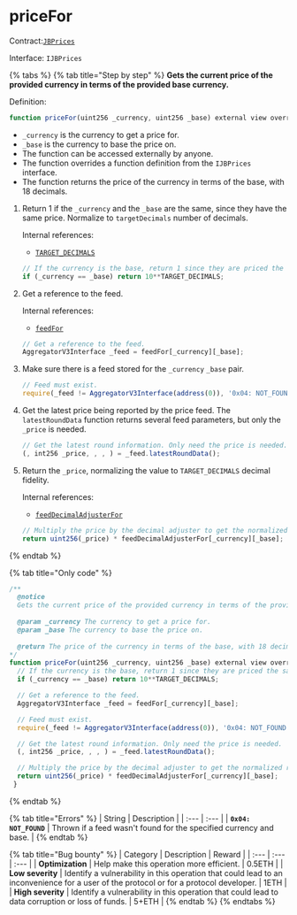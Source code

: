 # priceFor

Contract:[`JBPrices`](../)​‌

Interface: `IJBPrices`

{% tabs %}
{% tab title="Step by step" %}
**Gets the current price of the provided currency in terms of the provided base currency.**  
  
Definition:

```javascript
function priceFor(uint256 _currency, uint256 _base) external view override returns (uint256) { ... }
```

* `_currency` is the currency to get a price for.
* `_base` is the currency to base the price on.
* The function can be accessed externally by anyone. 
* The function overrides a function definition from the `IJBPrices` interface.
* The function returns the price of the currency in terms of the base, with 18 decimals.

1. Return 1 if the `_currency` and the `_base` are the same, since they have the same price. Normalize to `targetDecimals` number of decimals.  


   Internal references:

   * [`TARGET_DECIMALS`](../properties/targetdecimals.md)

   ```javascript
   // If the currency is the base, return 1 since they are priced the same.
   if (_currency == _base) return 10**TARGET_DECIMALS;
   ```

2. Get a reference to the feed.  


   Internal references:

   * [`feedFor`](../properties/targetdecimals.md)

   ```javascript
   // Get a reference to the feed.
   AggregatorV3Interface _feed = feedFor[_currency][_base];
   ```

3. Make sure there is a feed stored for the `_currency` `_base` pair.

   ```javascript
   // Feed must exist.
   require(_feed != AggregatorV3Interface(address(0)), '0x04: NOT_FOUND');
   ```

4. Get the latest price being reported by the price feed. The `latestRoundData` function returns several feed parameters, but only the `_price` is needed.

   ```javascript
   // Get the latest round information. Only need the price is needed.
   (, int256 _price, , , ) = _feed.latestRoundData();
   ```

5. Return the `_price`, normalizing the value to `TARGET_DECIMALS` decimal fidelity.  


   Internal references:

   * [`feedDecimalAdjusterFor`](../properties/feeddecimaladjuster.md)

   ```javascript
   // Multiply the price by the decimal adjuster to get the normalized result.
   return uint256(_price) * feedDecimalAdjusterFor[_currency][_base];
   ```
{% endtab %}

{% tab title="Only code" %}
```javascript
/** 
  @notice 
  Gets the current price of the provided currency in terms of the provided base currency.
      
  @param _currency The currency to get a price for.
  @param _base The currency to base the price on.
      
  @return The price of the currency in terms of the base, with 18 decimals.
*/
function priceFor(uint256 _currency, uint256 _base) external view override returns (uint256) {
  // If the currency is the base, return 1 since they are priced the same.
  if (_currency == _base) return 10**TARGET_DECIMALS;

  // Get a reference to the feed.
  AggregatorV3Interface _feed = feedFor[_currency][_base];

  // Feed must exist.
  require(_feed != AggregatorV3Interface(address(0)), '0x04: NOT_FOUND');

  // Get the latest round information. Only need the price is needed.
  (, int256 _price, , , ) = _feed.latestRoundData();

  // Multiply the price by the decimal adjuster to get the normalized result.
  return uint256(_price) * feedDecimalAdjusterFor[_currency][_base];
 }
```
{% endtab %}

{% tab title="Errors" %}
| String | Description |
| :--- | :--- |
| **`0x04: NOT_FOUND`** | Thrown if a feed wasn't found for the specified currency and base. |
{% endtab %}

{% tab title="Bug bounty" %}
| Category | Description | Reward |
| :--- | :--- | :--- |
| **Optimization** | Help make this operation more efficient. | 0.5ETH |
| **Low severity** | Identify a vulnerability in this operation that could lead to an inconvenience for a user of the protocol or for a protocol developer. | 1ETH |
| **High severity** | Identify a vulnerability in this operation that could lead to data corruption or loss of funds. | 5+ETH |
{% endtab %}
{% endtabs %}

